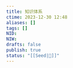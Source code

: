 ```yaml
---
title: 知识体系
ctime: 2023-12-30 12:48
aliases: []
tags: []
NID: 
NIW: 
drafts: false
publish: true
status: "[[Seed|🍒]]"
---
```


